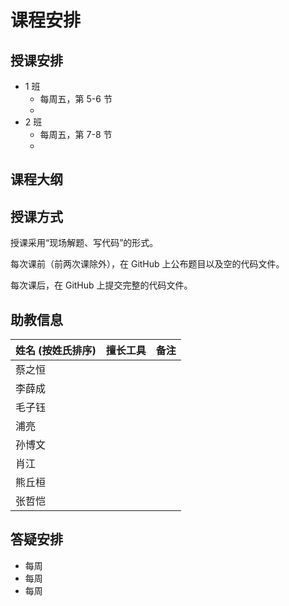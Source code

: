 # 课程安排

## 授课安排
- 1 班
  - 每周五，第 5-6 节
  -
- 2 班
  - 每周五，第 7-8 节
  -

## 课程大纲

## 授课方式

授课采用“现场解题、写代码”的形式。

每次课前（前两次课除外），在 GitHub 上公布题目以及空的代码文件。

每次课后，在 GitHub 上提交完整的代码文件。

## 助教信息

| 姓名 (按姓氏排序) | 擅长工具 | 备注 |
| ----- | -----| ----- |
| 蔡之恒 | | |
| 李薛成 | | |
| 毛子钰 | | |
| 浦亮 | | |
| 孙博文 | | |
| 肖江 | | |
| 熊丘桓 | | |
| 张哲恺 | | |

## 答疑安排

- 每周
- 每周
- 每周